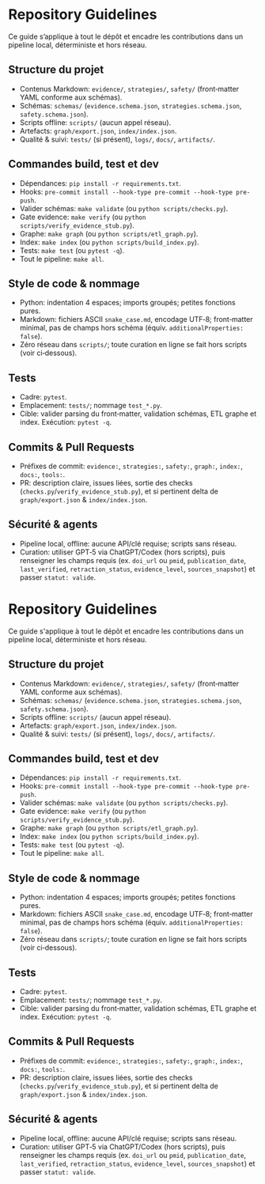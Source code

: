 # Repository Guidelines

Ce guide s’applique à tout le dépôt et encadre les contributions dans un pipeline local, déterministe et hors réseau.

## Structure du projet
- Contenus Markdown: `evidence/`, `strategies/`, `safety/` (front‑matter YAML conforme aux schémas).
- Schémas: `schemas/` (`evidence.schema.json`, `strategies.schema.json`, `safety.schema.json`).
- Scripts offline: `scripts/` (aucun appel réseau).
- Artefacts: `graph/export.json`, `index/index.json`.
- Qualité & suivi: `tests/` (si présent), `logs/`, `docs/`, `artifacts/`.

## Commandes build, test et dev
- Dépendances: `pip install -r requirements.txt`.
- Hooks: `pre-commit install --hook-type pre-commit --hook-type pre-push`.
- Valider schémas: `make validate` (ou `python scripts/checks.py`).
- Gate evidence: `make verify` (ou `python scripts/verify_evidence_stub.py`).
- Graphe: `make graph` (ou `python scripts/etl_graph.py`).
- Index: `make index` (ou `python scripts/build_index.py`).
- Tests: `make test` (ou `pytest -q`).
- Tout le pipeline: `make all`.

## Style de code & nommage
- Python: indentation 4 espaces; imports groupés; petites fonctions pures.
- Markdown: fichiers ASCII `snake_case.md`, encodage UTF‑8; front‑matter minimal, pas de champs hors schéma (équiv. `additionalProperties: false`).
- Zéro réseau dans `scripts/`; toute curation en ligne se fait hors scripts (voir ci‑dessous).

## Tests
- Cadre: `pytest`.
- Emplacement: `tests/`; nommage `test_*.py`.
- Cible: valider parsing du front‑matter, validation schémas, ETL graphe et index. Exécution: `pytest -q`.

## Commits & Pull Requests
- Préfixes de commit: `evidence:`, `strategies:`, `safety:`, `graph:`, `index:`, `docs:`, `tools:`.
- PR: description claire, issues liées, sortie des checks (`checks.py`/`verify_evidence_stub.py`), et si pertinent delta de `graph/export.json` & `index/index.json`.

## Sécurité & agents
- Pipeline local, offline: aucune API/clé requise; scripts sans réseau.
- Curation: utiliser GPT‑5 via ChatGPT/Codex (hors scripts), puis renseigner les champs requis (ex. `doi_url` ou `pmid`, `publication_date`, `last_verified`, `retraction_status`, `evidence_level`, `sources_snapshot`) et passer `statut: valide`.
# Repository Guidelines

Ce guide s'applique à tout le dépôt et encadre les contributions dans un pipeline local, déterministe et hors réseau.

## Structure du projet
- Contenus Markdown: `evidence/`, `strategies/`, `safety/` (front‑matter YAML conforme aux schémas).
- Schémas: `schemas/` (`evidence.schema.json`, `strategies.schema.json`, `safety.schema.json`).
- Scripts offline: `scripts/` (aucun appel réseau).
- Artefacts: `graph/export.json`, `index/index.json`.
- Qualité & suivi: `tests/` (si présent), `logs/`, `docs/`, `artifacts/`.

## Commandes build, test et dev
- Dépendances: `pip install -r requirements.txt`.
- Hooks: `pre-commit install --hook-type pre-commit --hook-type pre-push`.
- Valider schémas: `make validate` (ou `python scripts/checks.py`).
- Gate evidence: `make verify` (ou `python scripts/verify_evidence_stub.py`).
- Graphe: `make graph` (ou `python scripts/etl_graph.py`).
- Index: `make index` (ou `python scripts/build_index.py`).
- Tests: `make test` (ou `pytest -q`).
- Tout le pipeline: `make all`.

## Style de code & nommage
- Python: indentation 4 espaces; imports groupés; petites fonctions pures.
- Markdown: fichiers ASCII `snake_case.md`, encodage UTF‑8; front‑matter minimal, pas de champs hors schéma (équiv. `additionalProperties: false`).
- Zéro réseau dans `scripts/`; toute curation en ligne se fait hors scripts (voir ci‑dessous).

## Tests
- Cadre: `pytest`.
- Emplacement: `tests/`; nommage `test_*.py`.
- Cible: valider parsing du front‑matter, validation schémas, ETL graphe et index. Exécution: `pytest -q`.

## Commits & Pull Requests
- Préfixes de commit: `evidence:`, `strategies:`, `safety:`, `graph:`, `index:`, `docs:`, `tools:`.
- PR: description claire, issues liées, sortie des checks (`checks.py`/`verify_evidence_stub.py`), et si pertinent delta de `graph/export.json` & `index/index.json`.

## Sécurité & agents
- Pipeline local, offline: aucune API/clé requise; scripts sans réseau.
- Curation: utiliser GPT‑5 via ChatGPT/Codex (hors scripts), puis renseigner les champs requis (ex. `doi_url` ou `pmid`, `publication_date`, `last_verified`, `retraction_status`, `evidence_level`, `sources_snapshot`) et passer `statut: valide`.

